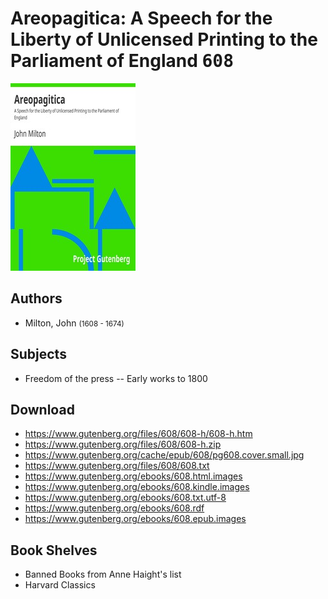 # Areopagitica: A Speech for the Liberty of Unlicensed Printing to the Parliament of England <kbd>608</kbd>

![](./cover.medium.jpg "")

## Authors


 - Milton, John <small>(1608 - 1674)</small>

## Subjects


 - Freedom of the press -- Early works to 1800

## Download


 - https://www.gutenberg.org/files/608/608-h/608-h.htm
 - https://www.gutenberg.org/files/608/608-h.zip
 - https://www.gutenberg.org/cache/epub/608/pg608.cover.small.jpg
 - https://www.gutenberg.org/files/608/608.txt
 - https://www.gutenberg.org/ebooks/608.html.images
 - https://www.gutenberg.org/ebooks/608.kindle.images
 - https://www.gutenberg.org/ebooks/608.txt.utf-8
 - https://www.gutenberg.org/ebooks/608.rdf
 - https://www.gutenberg.org/ebooks/608.epub.images

## Book Shelves


 - Banned Books from Anne Haight's list
 - Harvard Classics
